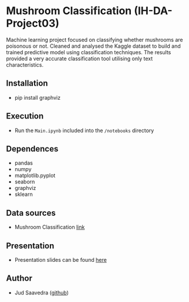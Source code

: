 # Mushroom Classification (IH-DA-Project03)

Machine learning project focused on classifying whether mushrooms are poisonous or not. Cleaned and analysed the Kaggle dataset to build and trained predictive model using classification techniques. The results provided a very accurate classification tool utilising only text characteristics.  

## Installation
- pip install graphviz

## Execution
- Run the `Main.ipynb` included into the `/notebooks` directory

## Dependences
- pandas
- numpy
- matplotlib.pyplot
- seaborn
- graphviz
- sklearn

## Data sources
-  Mushroom Classification [link](https://www.kaggle.com/datasets/uciml/mushroom-classification)

## Presentation
- Presentation slides can be found [here](https://docs.google.com/presentation/d/1QYp8tfDNgI_CxuNQz8iTK_Wy1vbslPcnmaUQYWvT4x4/edit?usp=sharing)

## Author
- Jud Saavedra ([github](https://github.com/10197jsg))
